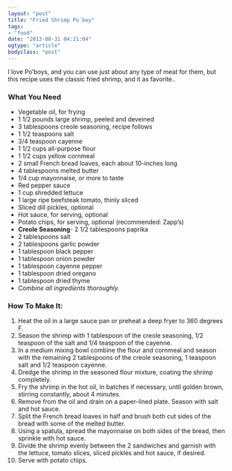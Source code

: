```yaml
---
layout: "post"
title: "Fried Shrimp Po`boy"
tags: 
- "food"
date: "2013-08-31 04:21:04"
ogtype: "article"
bodyclass: "post"
---
```


I love Po’boys, and you can use just about any type of meat for them, but this recipe uses the classic fried shrimp, and it as favorite..

### **What You Need**

- Vegetable oil, for frying
- 1 1/2 pounds large shrimp, peeled and deveined
- 3 tablespoons creole seasoning, recipe follows
- 1 1/2 teaspoons salt
- 3/4 teaspoon cayenne
- 1 1/2 cups all-purpose flour
- 1 1/2 cups yellow cornmeal
- 2 small French bread loaves, each about 10-inches long
- 4 tablespoons melted butter
- 1/4 cup mayonnaise, or more to taste
- Red pepper sauce
- 1 cup shredded lettuce
- 1 large ripe beefsteak tomato, thinly sliced
- Sliced dill pickles, optional
- Hot sauce, for serving, optional
- Potato chips, for serving, optional (recommended: Zapp’s)
- **Creole Seasoning**- 2 1/2 tablespoons paprika
- 2 tablespoons salt
- 2 tablespoons garlic powder
- 1 tablespoon black pepper
- 1 tablespoon onion powder
- 1 tablespoon cayenne pepper
- 1 tablespoon dried oregano
- 1 tablespoon dried thyme
- *Combine all ingredients thoroughly.*

### **How To Make It:**

1. Heat the oil in a large sauce pan or preheat a deep fryer to 360 degrees F.
2. Season the shrimp with 1 tablespoon of the creole seasoning, 1/2 teaspoon of the salt and 1/4 teaspoon of the cayenne.
3. In a medium mixing bowl combine the flour and cornmeal and season with the remaining 2 tablespoons of the creole seasoning, 1 teaspoon salt and 1/2 teaspoon cayenne.
4. Dredge the shrimp in the seasoned flour mixture, coating the shrimp completely.
5. Fry the shrimp in the hot oil, in batches if necessary, until golden brown, stirring constantly, about 4 minutes.
6. Remove from the oil and drain on a paper-lined plate. Season with salt and hot sauce.
7. Split the French bread loaves in half and brush both cut sides of the bread with some of the melted butter.
8. Using a spatula, spread the mayonnaise on both sides of the bread, then sprinkle with hot sauce.
9. Divide the shrimp evenly between the 2 sandwiches and garnish with the lettuce, tomato slices, sliced pickles and hot sauce, if desired.
10. Serve with potato chips.